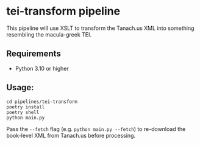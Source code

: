# tei-transform pipeline

This pipeline will use XSLT to transform the Tanach.us XML into something resembling the macula-greek TEI.

## Requirements
- Python 3.10 or higher

## Usage:
```
cd pipelines/tei-transform
poetry install
poetry shell
python main.py
```

Pass the `--fetch` flag (e.g. `python main.py --fetch`) to re-download the book-level XML from Tanach.us before processing.
